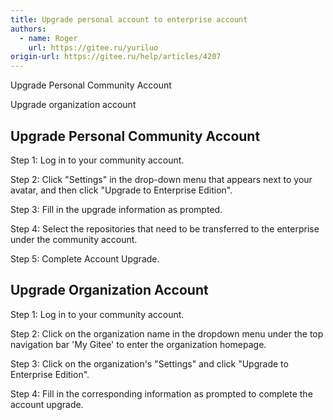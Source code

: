```yaml
---
title: Upgrade personal account to enterprise account
authors:
  - name: Roger
    url: https://gitee.ru/yuriluo
origin-url: https://gitee.ru/help/articles/4207
---
```




Upgrade Personal Community Account

Upgrade organization account

## Upgrade Personal Community Account

Step 1: Log in to your community account.

Step 2: Click "Settings" in the drop-down menu that appears next to your avatar, and then click "Upgrade to Enterprise Edition".

Step 3: Fill in the upgrade information as prompted.

Step 4: Select the repositories that need to be transferred to the enterprise under the community account.

Step 5: Complete Account Upgrade.

## Upgrade Organization Account

Step 1: Log in to your community account.

Step 2: Click on the organization name in the dropdown menu under the top navigation bar 'My Gitee' to enter the organization homepage.

Step 3: Click on the organization's "Settings" and click "Upgrade to Enterprise Edition".

Step 4: Fill in the corresponding information as prompted to complete the account upgrade.